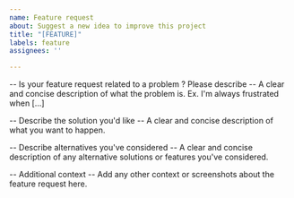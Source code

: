 ```yaml
---
name: Feature request
about: Suggest a new idea to improve this project
title: "[FEATURE]"
labels: feature
assignees: ''

---
```


-- Is your feature request related to a problem ? Please describe --
A clear and concise description of what the problem is. Ex. I'm always frustrated when [...]

-- Describe the solution you'd like --
A clear and concise description of what you want to happen.

-- Describe alternatives you've considered --
A clear and concise description of any alternative solutions or features you've considered.

-- Additional context --
Add any other context or screenshots about the feature request here.
